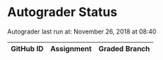 # Autograder Status
Autograder last run at: November 26, 2018 at 08:40

| GitHub ID | Assignment | Graded Branch |
|-----------|------------|---------------|
